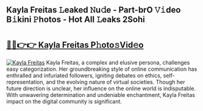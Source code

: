 ## Kayla Freitas 𝙻eaked 𝙽u𝚍e - Part-brO 𝚅𝚒deo B𝚒kini 𝙿hotos - Hot All 𝙻eaks 2Sohi

# <h2><a href="http://ld0lsb.urlbe.top/?page=Kayla+Freitas">🔗🔗👉👉 Kayla Freitas P𝚑oto𝚜Vid𝚎o</a></h2>

[![Kayla Freitas](https://i.imgur.com/eBuTRDB.gif)](http://ld0lsb.urlbe.top/?page=Kayla+Freitas)
Kayla Freitas, a complex and elusive persona, challenges easy categorization. Her groundbreaking style of online communication has enthralled and infuriated followers, igniting debates on ethics, self-representation, and the evolving nature of virtual societies. Though her future direction is unclear, her influence on the online world is indisputable. With unwavering determination and undeniable enchantment, Kayla Freitas impact on the digital community is significant.
